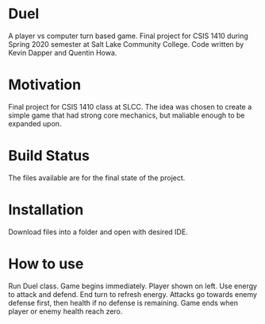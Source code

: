 # Duel
A player vs computer turn based game. Final project for CSIS 1410 during Spring 2020 semester at Salt Lake Community College. Code written by Kevin Dapper and Quentin Howa.
# Motivation
Final project for CSIS 1410 class at SLCC. The idea was chosen to create a simple game that had strong core mechanics, but maliable enough to be expanded upon.
# Build Status
The files available are for the final state of the project. 
# Installation
Download files into a folder and open with desired IDE. 
# How to use
Run Duel class. Game begins immediately. Player shown on left. Use energy to attack and defend. End turn to refresh energy. Attacks go towards enemy defense first, then health if no defense is remaining. Game ends when player or enemy health reach zero.

